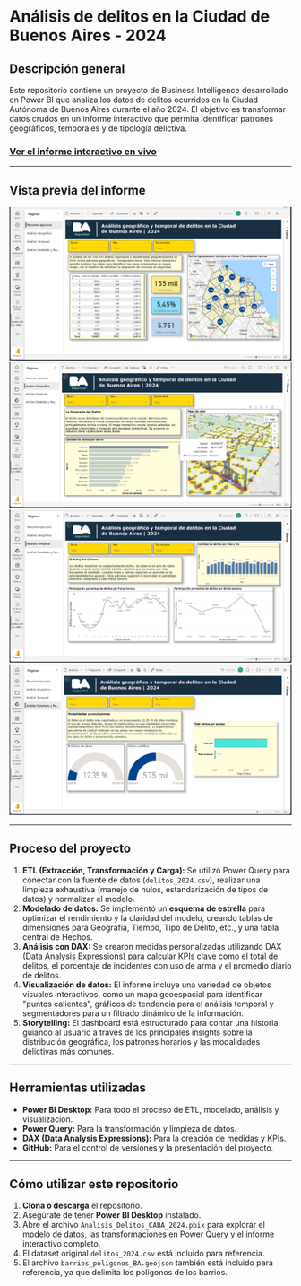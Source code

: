 # Análisis de delitos en la Ciudad de Buenos Aires - 2024

## Descripción general

Este repositorio contiene un proyecto de Business Intelligence desarrollado en Power BI que analiza los datos de delitos ocurridos en la Ciudad Autónoma de Buenos Aires durante el año 2024. El objetivo es transformar datos crudos en un informe interactivo que permita identificar patrones geográficos, temporales y de tipología delictiva.

### [Ver el informe interactivo en vivo](https://app.powerbi.com/groups/decb516f-c852-463a-9e22-56f523e6ed30/reports/11f5b4d2-57b9-4117-abfc-8433739e96d0?ctid=caed286c-4396-4550-bf86-5561ed2b3254&pbi_source=linkShare)

---

## Vista previa del informe

![Informe ejecutivo](https://github.com/micky-albornoz/PowerBI-Seguridad-CABA-2024/blob/main/images/powerBi_delitosCABA2024_informeEjecutivo.png)
![Análisis Geográfico](https://github.com/micky-albornoz/PowerBI-Seguridad-CABA-2024/blob/main/images/powerBi_delitosCABA2024_analisisGeografico.png)
![Análisis Temporal](https://github.com/micky-albornoz/PowerBI-Seguridad-CABA-2024/blob/main/images/powerBi_delitosCABA2024_analisisTemporal.png)
![Análisis Detallado y Recomendaciones](https://github.com/micky-albornoz/PowerBI-Seguridad-CABA-2024/blob/main/images/powerBi_delitosCABA2024_analisisDetallado_modalidades.png)

---

## Proceso del proyecto

1.  **ETL (Extracción, Transformación y Carga):** Se utilizó Power Query para conectar con la fuente de datos (`delitos_2024.csv`), realizar una limpieza exhaustiva (manejo de nulos, estandarización de tipos de datos) y normalizar el modelo.
2.  **Modelado de datos:** Se implementó un **esquema de estrella** para optimizar el rendimiento y la claridad del modelo, creando tablas de dimensiones para Geografía, Tiempo, Tipo de Delito, etc., y una tabla central de Hechos.
3.  **Análisis con DAX:** Se crearon medidas personalizadas utilizando DAX (Data Analysis Expressions) para calcular KPIs clave como el total de delitos, el porcentaje de incidentes con uso de arma y el promedio diario de delitos.
4.  **Visualización de datos:** El informe incluye una variedad de objetos visuales interactivos, como un mapa geoespacial para identificar "puntos calientes", gráficos de tendencia para el análisis temporal y segmentadores para un filtrado dinámico de la información.
5.  **Storytelling:** El dashboard está estructurado para contar una historia, guiando al usuario a través de los principales insights sobre la distribución geográfica, los patrones horarios y las modalidades delictivas más comunes.

---

## Herramientas utilizadas

* **Power BI Desktop:** Para todo el proceso de ETL, modelado, análisis y visualización.
* **Power Query:** Para la transformación y limpieza de datos.
* **DAX (Data Analysis Expressions):** Para la creación de medidas y KPIs.
* **GitHub:** Para el control de versiones y la presentación del proyecto.

---

## Cómo utilizar este repositorio

1.  **Clona o descarga** el repositorio.
2.  Asegúrate de tener **Power BI Desktop** instalado.
3.  Abre el archivo `Analisis_Delitos_CABA_2024.pbix` para explorar el modelo de datos, las transformaciones en Power Query y el informe interactivo completo.
4.  El dataset original `delitos_2024.csv` está incluido para referencia.
5.  El archivo `barrios_poligonos_BA.geojson` también está incluido para referencia, ya que delimita los polígonos de los barrios.

